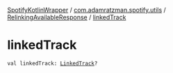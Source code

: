 [SpotifyKotlinWrapper](../../index.md) / [com.adamratzman.spotify.utils](../index.md) / [RelinkingAvailableResponse](index.md) / [linkedTrack](./linked-track.md)

# linkedTrack

`val linkedTrack: `[`LinkedTrack`](../-linked-track/index.md)`?`
